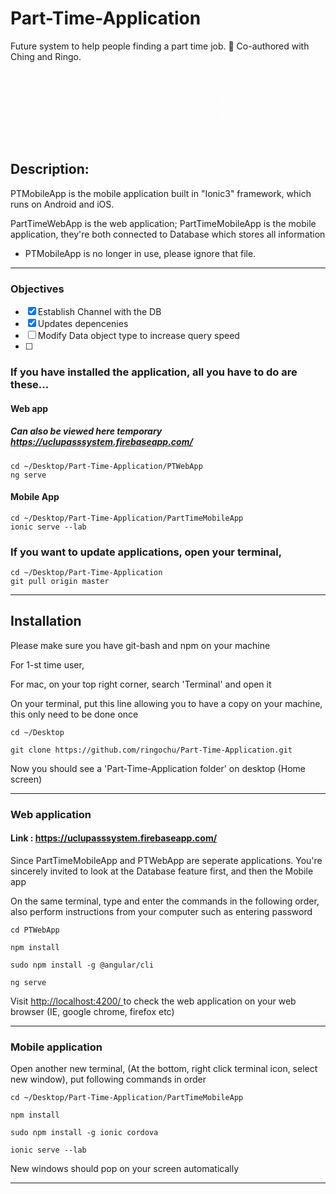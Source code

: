 # Part-Time-Application
Future system to help people finding a part time job. :shit: Co-authored with Ching and Ringo.

<div style="color:white;">

<pre style="color:none;"> <code>
______           _      _   _                   _____       
| ___ \         | |    | | (_)                 |  __ \      
| |_/ /__ _ _ __| |_   | |_ _ _ __ ___   ___   | |  \/ ___  
|  __// _` | '__| __|  | __| | '_ ` _ \ / _ \  | | __ / _ \ 
| |  | (_| | |  | |_   | |_| | | | | | |  __/  | |_\ \ (_) |
\_|   \__,_|_|   \__|   \__|_|_| |_| |_|\___|   \____/\___/ 
</code> </pre>

</div>

## Description:

PTMobileApp is the mobile application built in "Ionic3" framework, which runs on Android and iOS.<br>

PartTimeWebApp is the web application; PartTimeMobileApp is the mobile application, they're both connected to Database which stores all information
<br>

* PTMobileApp is no longer in use, please ignore that file.

<hr>

### Objectives
- [x] Establish Channel with the DB
- [x] Updates depencenies 
- [ ]  Modify Data object type to increase query speed
- [ ]
### If you have installed the application, all you have to do are these...
 
 #### Web app 
 
 ##### Can also be viewed here temporary https://uclupasssystem.firebaseapp.com/
``` Put the following lines on your terminal 
cd ~/Desktop/Part-Time-Application/PTWebApp
ng serve
```
  #### Mobile App
  ```
  cd ~/Desktop/Part-Time-Application/PartTimeMobileApp
  ionic serve --lab
  ```
  
### If you want to update applications, open your terminal, 
  ```
  cd ~/Desktop/Part-Time-Application
  git pull origin master
  ```
<hr>

## Installation 

Please make sure you have git-bash and npm on your machine
<br>

For 1-st time user,

For mac, on your top right corner, search 'Terminal' and open it

On your terminal, put this line allowing you to have a copy on your machine, this only need to be done once

```
cd ~/Desktop
```
```
git clone https://github.com/ringochu/Part-Time-Application.git
```

Now you should see a 'Part-Time-Application folder' on desktop (Home screen)
<hr>


### Web application 

#### Link : <a href="https://uclupasssystem.firebaseapp.com/">https://uclupasssystem.firebaseapp.com/</a>

Since PartTimeMobileApp and PTWebApp are seperate applications.
You're sincerely invited to look at the Database feature first, and then the Mobile app

On the same terminal, type and enter the commands in the following order, also perform instructions from your computer such as entering password

```shell
cd PTWebApp
```
```
npm install
```
```shell
sudo npm install -g @angular/cli 
```

```shell
ng serve
```
Visit <a href='http://localhost:4200/'> http://localhost:4200/ </a> to check the web application on your web browser (IE, google chrome, firefox etc)

<hr> 

### Mobile application

Open another new terminal, (At the bottom, right click terminal icon, select new window), put following commands in order
```
cd ~/Desktop/Part-Time-Application/PartTimeMobileApp
```
```
npm install
```
```
sudo npm install -g ionic cordova
```
```
ionic serve --lab
```
New windows should pop on your screen automatically 

<hr>
